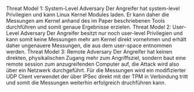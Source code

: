 Threat Model 1: System-Level Adversary
Der Angreifer hat system-level Privilegien und kann Linux Kernel Modules laden. Er kann daher die Messungen am Kernel anhand des im Paper beschriebenen Tools durchführen und somit genaue Ergebnisse erzielen. 
Threat Model 2: User-Level Adversary
Der Angreifer besitzt nur noch user-level Privilegien und kann somit keine Messungen mehr am Kernel direkt vornehmen und erhält daher ungenauere Messungen, die aus dem user-space entnommen werden.
Threat Model 3: Remote Adversary
Der Angreifer hat keinen direkten, physikalischen Zugang mehr zum Angriffsziel, sondern baut eine remote session zum anzugreifenden Computer auf, die Attack wird also über ein Netzwerk durchgeführt. Für die Messungen wird ein modifizierter UDP Client verwendet der über IPSec direkt mit der TPM in Verbindung tritt und somit die Messungen weiterhin erfolgreich druchführen kann.


